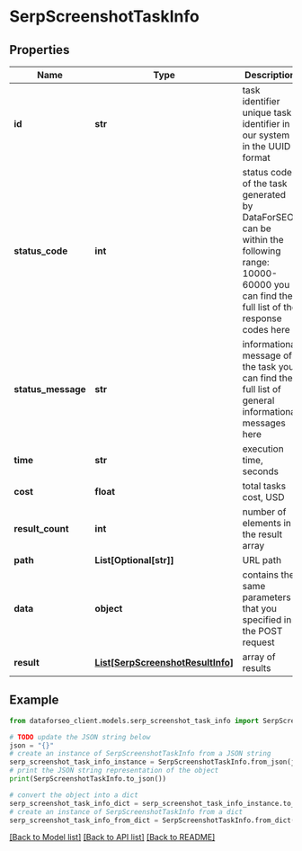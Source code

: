 # SerpScreenshotTaskInfo


## Properties

Name | Type | Description | Notes
------------ | ------------- | ------------- | -------------
**id** | **str** | task identifier unique task identifier in our system in the UUID format | [optional] 
**status_code** | **int** | status code of the task generated by DataForSEO, can be within the following range: 10000-60000 you can find the full list of the response codes here | [optional] 
**status_message** | **str** | informational message of the task you can find the full list of general informational messages here | [optional] 
**time** | **str** | execution time, seconds | [optional] 
**cost** | **float** | total tasks cost, USD | [optional] 
**result_count** | **int** | number of elements in the result array | [optional] 
**path** | **List[Optional[str]]** | URL path | [optional] 
**data** | **object** | contains the same parameters that you specified in the POST request | [optional] 
**result** | [**List[SerpScreenshotResultInfo]**](SerpScreenshotResultInfo.md) | array of results | [optional] 

## Example

```python
from dataforseo_client.models.serp_screenshot_task_info import SerpScreenshotTaskInfo

# TODO update the JSON string below
json = "{}"
# create an instance of SerpScreenshotTaskInfo from a JSON string
serp_screenshot_task_info_instance = SerpScreenshotTaskInfo.from_json(json)
# print the JSON string representation of the object
print(SerpScreenshotTaskInfo.to_json())

# convert the object into a dict
serp_screenshot_task_info_dict = serp_screenshot_task_info_instance.to_dict()
# create an instance of SerpScreenshotTaskInfo from a dict
serp_screenshot_task_info_from_dict = SerpScreenshotTaskInfo.from_dict(serp_screenshot_task_info_dict)
```
[[Back to Model list]](../README.md#documentation-for-models) [[Back to API list]](../README.md#documentation-for-api-endpoints) [[Back to README]](../README.md)


